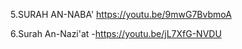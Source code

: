        
   5.SURAH AN-NABA' https://youtu.be/9mwG7BvbmoA
   
   6.Surah An-Nazi'at -https://youtu.be/jL7XfG-NVDU
